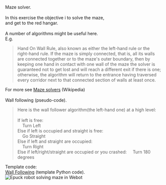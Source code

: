 Maze solver.<br>
<br>
In this exercise the objective i to solve the maze, <br>
and get to the red hangar.<br>
<br>
A number of algorithms might be useful here.<br>
E.g.<br>
<blockquote>Hand On Wall Rule, also known as either the left-hand rule or the right-hand rule. If the maze is simply connected, that is, all its walls are connected together or to the maze's outer boundary, then by keeping one hand in contact with one wall of the maze the solver is guaranteed not to get lost and will reach a different exit if there is one; otherwise, the algorithm will return to the entrance having traversed every corridor next to that connected section of walls at least once.
</blockquote>
For more see <a href="https://en.wikipedia.org/wiki/Maze-solving_algorithm" target="_blank">Maze solvers</a> (Wikipedia)<br>
<br>
Wall following (pseudo-code).<br>
<blockquote>
Here is the wall follower algorithm(the left-hand one) at a high level:<br>
<br>
If left is free:<br>
&nbsp; &nbsp; Turn Left<br>
Else if left is occupied and straight is free:<br>
&nbsp; &nbsp; Go Straight<br>
Else if left and straight are occupied:<br>
&nbsp; &nbsp; Turn Right <br>
Else if left/right/straight are occupied or you crashed:  
&nbsp; &nbsp; Turn 180 degrees<br>
</blockquote>
Template code:<br>
<a href="Wall_Following.py">Wall Following</a> (template Python code).<br>
 <img src="TinyMaze.jpg" alt="Epuck robot solving maze in Webot"> 
